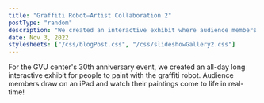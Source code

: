 ```yaml
---
title: "Graffiti Robot–Artist Collaboration 2"
postType: "random"
description: "We created an interactive exhibit where audience members could paint with the graffiti robot."
date: Nov 3, 2022
stylesheets: ["/css/blogPost.css", "/css/slideshowGallery2.css"]
---
```


For the GVU center's 30th anniversary event, we created an all-day long interactive exhibit for people to paint with the graffiti robot.  Audience members draw on an iPad and watch their paintings come to life in real-time!

<script src="/scripts/googlephotos_carousel.js" async></script>
<!-- <script src="https://cdn.jsdelivr.net/npm/publicalbum@latest/embed-ui.min.js" async></script> -->
<div class="pa-gallery-player-widget" style="width:100%; height:480px; display:none;"
  data-delay="1"
  data-link="https://photos.app.goo.gl/WEGwSxH7XUzwLBFx5"
  data-title="GVU 30th Anniversary Graffiti"
  data-description="89 new items added to shared album">
  <!-- <object data="https://lh3.googleusercontent.com/4t93nDmfFw09yb83h6giYBazZuNOlkDDoG_sheFXuhPcy9kv_Xnvp15t16xxu1BIZCDYWpSEGMlhHFikYZZI_9BgOpIRZzMKB5wVGwSnEzkNoARDYksn77OxtaP-jw8FY6osR7Vy0iM=w1920-h1080"></object> -->
  <object data="https://lh3.googleusercontent.com/GHEyw5q4vj4rtxDDpBCQJX9UuxbBoLHy2Xy_iHOVbUY6hUCYhyaLuvrHZPSSQUi81tW9k2CMXHshqVi-vkTH1zu9CL3vX0olfsIt1tVWzU1L57u_XSMi--1Obq5JQZMwN9GT7fQgBz8=w1920-h1080"></object>
  <object data="https://lh3.googleusercontent.com/CjAiaPcrTPqBM_ZVGrL2_IbU_bI_RUIwVLr4BL1I41wPuvn1R_Gd-ud1Tn_6KK3BE7Zy1TLnNu91UIagnzDJRd4ycSl-8hDCVIRmKUDjchIbb4jDkqXiR0-jdjmcOoMzVUHEcHB-odw=w1920-h1080"></object>
  <object data="https://lh3.googleusercontent.com/hsYns6Vn8M_1f44G-Z3fQjxSSLke_t0GTMsIU4ZxNHxhJwOT45FxOiaMjpTgDAmbQj4BnD6u_xb_tHrCZ_LoqfvSjDyfiXdVMx3nyh23EJHo4Te_DBp1SFLecnibTafTkMjCJaLLj2w=w1920-h1080"></object>
  <object data="https://lh3.googleusercontent.com/Z4BMEib0ONB_nnJh9yw6hAtuAkw414urTVNOfZT0Yhbgol4yhl43PThlf0ekiDPcI0uzQdXL9iTZbuJH_M6PDhdlQUoh_TspMAPS6I1306txJe5dNYpu6yKubQ0chXS5BTT4tYA-N20=w1920-h1080"></object>
  <object data="https://lh3.googleusercontent.com/E2JX0rZHTuYEaPVvhzQQFPTFSnn7nyX4UWrnNi6Z2Oqy73mE-J4A2lMmoU8Fup5xP80JYlIaQ7J74itL81yrZ8_QjZSMEgtrlAqJ94CTNroWZf9LNQXliA1ZOXv8Dj9E0g8qxPh_i2E=w1920-h1080"></object>
  <object data="https://lh3.googleusercontent.com/DSqlx5hfSZwNXgJ0zOGi73LR0HapK1y59KQkmAk1n8ww_xHyzpd7ThdIsOoWLP8d6BeEq3Jkl_uODw7vU5guXnpbJdNgFrnBuik_44r5-9RYLsO_Ep_ce1R1aDZVltbjsSNJmmNSSGs=w1920-h1080"></object>
  <object data="https://lh3.googleusercontent.com/-NfBOeymBNm8nTh81uBF70pZdzKeCJ2j2jP2CCcjEbUNj-n914erbqRI_sGuCX08ctvMx0BB3yFIt8Kl4-C6KZyU0LshZqwXWqNgYJcuZkMuaVQWkByZpmJSiZTaNIb_MgSXIFdeFqw=w1920-h1080"></object>
  <object data="https://lh3.googleusercontent.com/OZCOkm4v_pSDYc-MY4TI65lzRrJG0hykeGlUvmaxciAgnxuBFy1vT1JhPFxMa6GSUEYp8Howw-tdT-a9tueSDmDfS6eBTJMmr99Vuf92r4uR19937pyGEObZQ4R8ri3Fymxd7oc48TQ=w1920-h1080"></object>
  <object data="https://lh3.googleusercontent.com/RMFXingl8etNOY6Dh1T5wfInBrGHsPn-Vmfhp9YtWcWu_4ONTN0aRd6tpt51tLfHIhqitMA6ijk7NhaAml6T1Tew4T1ejVSHIAvJY1d0v1sGbOm2CK517W8iuYrS3Am8qMxvD4Q_1Gs=w1920-h1080"></object>
  <object data="https://lh3.googleusercontent.com/Y5WS2yZSpy5IZ5JQ7nr6NuonfHqMtypYNwVgSE8P93R0g9frUBlW635WAO8nVyoNC82g5Mlq2vqNg-WD3YOID5Pe1FEL7UmfiiJpQBlCvRM7nj9EfcFQJJtNZYvba6iaHyy1cdDCxbk=w1920-h1080"></object>
  <object data="https://lh3.googleusercontent.com/3lcRO4A49yBFQOjs25ehBrvj25z_-becWCqveZrMx9_JGxZPLFE2Dc_2xIFa8R9SW1JLHbYG72bJtqbYzz3Qtw29-4HWMYBgam2rxUGHxTMZEgqEXwVcwDT3db46fofoI0uTTIePeTw=w1920-h1080"></object>
  <object data="https://lh3.googleusercontent.com/9X8dz3wVFeCQlsgcd_9xdTXygfu4WH-QVEJQ8tok1LwOFCZKG_4DvzA1NZY_39qUMBoWwUOFHRPCgUGWwASYUjsM2NBlb9xhUJYi0NYD5Cn4h01KQtRBvO1ELbFVh8lSWH-WQ4rPd6A=w1920-h1080"></object>
  <object data="https://lh3.googleusercontent.com/6lhu36wPlr2AjwWKtf7LunRNRsiAbxxT2g9e2PmyqMToHJEoh1MnvIPBdVyO6SreFrboGrcwZVH2ZZQtddNvmwcNtdPgl8Q_sB174usZv9d_y7rJfRYrBHWDSxW9OQ90Wxv-fvGSukU=w1920-h1080"></object>
  <object data="https://lh3.googleusercontent.com/jEQp_5A9LjenOhUO0yQrzywMZGVMe4q8Hu2cit3QfGwukFJ6_5q_76-wNvBKVFiOcMLVfjhHi38oBwFs_5_SAwsndMw01PSiGehTw8Sgj75Rp_deDC9XcVrmXi46MUbooADKxg47ECE=w1920-h1080"></object>
  <object data="https://lh3.googleusercontent.com/lOyH3em4nw67iNf5oYBIpSsU_FW-oMifgzDJqyL0CES8268opV8gUD02ir9fkT1CTrV3nrI0mXWlbZzLxdGpUrWPuy8W2tOLdTCZhYPg0npC-AC175m9p1fdbRIJ8EuSHked5IAcAgw=w1920-h1080"></object>
  <object data="https://lh3.googleusercontent.com/OEj4SlKLpHsM9nmwj4Y8fijSOYWWm8hdCGpFJS5Z9T8bZ72_Bupzyhcq8Zp2gp3sNDc44COD1kVP5fXky95YNyhI7tMYMt4bmoMMP1FbOO4ooC5kSxr6Yld8uD5kX43yJy8PTpHPOfc=w1920-h1080"></object>
  <object data="https://lh3.googleusercontent.com/8GkzElN6iechsqAo8HELkXWouoyzsrW70bPrNixx2OLfS5IqkbjrjvJMvREZrror8APeATAx7DGszBspVYrdSmgu_AEdAVJqUbP0cZeMRMAve3NRbRNGDmKgiFTZLO7CuIhVZadFo2w=w1920-h1080"></object>
  <object data="https://lh3.googleusercontent.com/_16XHjJqLBNeHsyyefDl55tJAqBK11gzRnDFzD14ZmHhh2gFeDXI21G3SvKXRW8Y267eB3VmZ6kcdvN_zClu8a6AibpgzioxX_RagyBsk7Y6VeyNGEO6bSJqzrH1_7OrP2B0QBwsJTs=w1920-h1080"></object>
  <object data="https://lh3.googleusercontent.com/zemjIXUWUaMBHTLaOzxyb-yJbSERx_Mn4Qzn4zSHPSv9IgQVY9gBhMici16tcePMfac4LksGtH_7zILw6t1HedpvkFbhSFNn--LXw-z5u4P3JZStwphveeYp0fTMYHYpnggs4oBmYrM=w1920-h1080"></object>
  <object data="https://lh3.googleusercontent.com/k_-Ze33dwjNjSrnjW-DtSNaBPJAY_xgiYx99iP1-FUp4-2ZDKmuRMXeV1UHWkiccuWYm1x9YiGHD2LAGtbdTCC1uGBV_5hYp6HiK6miVUj1h2Lw9IFFH0xuyoZ5i2RdidOlOjOnDn7A=w1920-h1080"></object>
  <object data="https://lh3.googleusercontent.com/uChCWhDgCzsg_M5_hEv2dC9l__2IZNPP-LwloZA_Q-QOl1vCEkZn6AQWEEBoweBvL55W4vC6Vk_nqTdrv1CAn6uDaXmIKBQgQ7rJ1cHtc9VU2wieZQGzKl7EQF8wdJPzprwn0dhmQm0=w1920-h1080"></object>
  <object data="https://lh3.googleusercontent.com/zwC4kuk8-wniWrYeIRQeWZa40GdPcQ7d6P7F_HbHw6ZvkTj1j2_Zxz_OkfNAOWJpfh6gKAIOVIyWAWMqcjuGwZbnrM-IL7jqeNXa12c1HCokTt2RDV6luPENYix5_7UuQlj4wi1Ie1w=w1920-h1080"></object>
  <object data="https://lh3.googleusercontent.com/6VKifuuFTz6iXcy27F7EF9N-rgTmqpp6KkyAodmfGFyXA0NZaN36nUM4-Cijg6kFAIdJawbCUd_qIDaBy3pGmum5CDlphO36UPz4dB_fkBZCmPilg93lvWz9OhT9pVxr1_mhHmGWLOc=w1920-h1080"></object>
  <object data="https://lh3.googleusercontent.com/0F2a_u4NtspXjVOjCaP0sgMDxtmHJfNI75dLpOT7rH_kBoFwwI9MxvImb5lAA98B6oz-FhoK1ZLKwjRYbs-3C6rIJtXTqqIQfw9FOtNPLtfcc7_6npMr5fBGznSYgUXB-g-wAEjGotU=w1920-h1080"></object>
  <object data="https://lh3.googleusercontent.com/3YHh35DQWW_H_reiEzqXQq3lvdHkbuQ7o3_Qhmua1s0L9Bjfa8l-h-_txtVArT0Q2OZK3zrKrDrr-GgdwxH-AjRm5eUQtKAKAr7RzIAxqjxFZaaknzD6kMftXzxSzmU4THRqU43I8c0=w1920-h1080"></object>
  <object data="https://lh3.googleusercontent.com/6_AkxjfN6jHXuLUOcPnhfcs20213r8ZaapwkEqbVGPut1M_NHSRI71NzaAaOYWee6e-KWrQvmubKIZNtbZuO6uO1NelQc_aHK9afzFn17XfWrb1sMsukGunE9ZxDgyrqWAMxFSowyCk=w1920-h1080"></object>
  <object data="https://lh3.googleusercontent.com/8EQMGDUZBJ5JFI7TLxRA8RU2MgamZQOHqpMTldwPFUD7gb_7unFicIQdBkQvPIIAnRK28z_WkpjDwWd3GUWinnFGcnBZbBsvMO26JVM3y8y3kVU5IllPhVmXu0N5Mjny5fsJr_9QZUU=w1920-h1080"></object>
  <object data="https://lh3.googleusercontent.com/ZGVfjWqMPp6nnx25GCaIvZ6UY2Bj1yU6mSwByG5x2Tyq1A8TB86spnUrd8QNVG23q85DdPvHBtwMO1k72GX4PxUC8vY6fI8wvF-gH96SWVTG_qDB20VvPNBmL16i7LfBmgdRBEg2vVk=w1920-h1080"></object>
  <object data="https://lh3.googleusercontent.com/Hnnl7SinuE-5fwb73GdFZRL_kDiyk9_foWl7XD40ijAeEmHVP-Pep7khGioc0wz5dm7zHkV6_mWMSbI4uBAm8GWr2cCsKzQHy-sTM_tUqAlWJ9evsKbiHux4OTgEj2m7MM-8pt8A6JY=w1920-h1080"></object>
  <object data="https://lh3.googleusercontent.com/u0nS_ImSriSiG0NKfx8iH6xmCVVbbJjf6ts_3cF6P3zq5Fliri3ei_0z7bwNDxs2YGVP0CGV0pikH4BKN8gn18d-hdLJUVQELAdq1G2EBkohTQuXCaISUnchXhRipBMjMc2SHRV2h-U=w1920-h1080"></object>
  <object data="https://lh3.googleusercontent.com/mWgVlVGkoMw4IHRFGtoA6ucPIBmSP04e-sMtuNC4F4smi3Mfj3xckGRnXv2bbWwC4ZHpRRQn8Fv2Ar4vB-ywXPtDlDTYG5oNiMGrc2cl_Wlh_L9eir10puBrgprAeOz7lKmbrnDWiIk=w1920-h1080"></object>
  <object data="https://lh3.googleusercontent.com/tephjA79nnFLhSFs6EOiArFRyHCHhdXqC7Lg3a3-rJrKg9ZmKkPxPBg6oiLIPEtOlx9awTIwom293jo9YVB0LLQyfniT36e99I51GIcJEKzfyH2P9JEpiJhvBUWgPsYDMSKFWCn60rg=w1920-h1080"></object>
  <object data="https://lh3.googleusercontent.com/z5tXyo5okFIi1CQ2sc_AknbWFQp6fLniJibxIu_fPqJuEWB32eWBtgZlwJZJSL4xopVSjjXfn45qXfTGIgYUT94KZf6m04qGl6F8T87i2FTZca4faaVkru6CG7U7UDm8iKh0_QYLvSM=w1920-h1080"></object>
  <object data="https://lh3.googleusercontent.com/bRrCAGkxf9_krM1MHVIaMniWYZtoOwJH1qtWvYehepxPWCwki0D27pj6PCc29l6b4-CpcBvolvzHjHoWUMt6hFrf2Z4ZNwnLBqIm3rj5QdSyWPqF32nDalw3oFJ7TQHyq9bLyCZwh_4=w1920-h1080"></object>
  <object data="https://lh3.googleusercontent.com/zcazKzpVy6nnQ8Xl0zSKz1P4UJH1o47nMTXl6KLbQMbp7PFdCZqnMPkYYxL7LicnICHa1lq54lwMIT_i2eC5VVPHl38omQhR0HqWnmJqs2kWEfmKZcG3voHx-z8c37LcSHEjiR35VZ0=w1920-h1080"></object>
  <object data="https://lh3.googleusercontent.com/LZRDrrwTJyhH0OH_IBGB6Oyh5IR4JTgjT_aS2DgszjDEIJxpx1Hm84lHgNelqIWocrszrZuAv-ZqiNBsfKZVkotp4a61NyTrRoAKXdxj9yO85xlyR-TPJWh7T-hMbD3P47OssWHn3o0=w1920-h1080"></object>
  <object data="https://lh3.googleusercontent.com/1fUbeUOWuPzeCwB6axvZghIuGxw0urwbP7LMg-fy2j5TEtJDderwCTd6TefFliNd-Ux7xgAmVlpWVmOpY7iTaJg-PUSrnCMWS5F5qOGqzGvWtiZpMWQMHxcbkJx-QHdhCflJS9rXJ7Y=w1920-h1080"></object>
  <object data="https://lh3.googleusercontent.com/KvzfS1pqqypBPkgH-Og9F1BMzjGghGMM2t1jXV2hHVoahZb2-WOEqn9-K47M9Xdnv5qilLznpvISc7C52yTrOV9mPCJATzjbwslnPpxbWEYUMhNDph6uT-Tp2ltaBlneTCvRiKklefA=w1920-h1080"></object>
  <object data="https://lh3.googleusercontent.com/8xZQjmVODx_BsYa-7qtFXGENZSl7Ru44e9SqopcD18s8Oeh7wKhsveGJ8-B4fn1KSahCd4mgLgk0dMJrsFOUCJK12Wc5r7kcsI5zMA2YvBaCRKPvylXQYk5NKgDgzUGneOUcztZiic8=w1920-h1080"></object>
  <object data="https://lh3.googleusercontent.com/YGy0H-fEYT0mEfX3nPui3t5PHri7KrbPupvlY6n1HUdSQ1UfW7RO41I_26CRcDwXQ7BSj-idT0g1WZnC2eBUj-wj5U_xCQar9F8UOIQHL47rS609cm5SlfNZp-Ql95ZkNy514KN2n6I=w1920-h1080"></object>
  <object data="https://lh3.googleusercontent.com/rZIFD-7WmOAcNHWjGe0L-xT2IE5YvMWekUJ0HEPQ4B3mjCgdJn6aOhZxLz-3bEaPKl-X_WocvorFyrlIxtOQzDk4BPG-oWISLmz5FcWWv-8jhAvALtDzwTwTOm4kjOjMBL9KHtwmTXo=w1920-h1080"></object>
  <object data="https://lh3.googleusercontent.com/VChmbY8aCAXgfbjliCTpalhnJC38BjOVYuKiqmYwBzhd9QT9RdBEwc-v-Cm4wbxRbudXfiOvTDKC6hrmeQGtI3K_x9SwuEqn0qhrRE3WXw1OH7_Z2KeyiD-U4nzGhXSLFj-2oUJ6q70=w1920-h1080"></object>
  <object data="https://lh3.googleusercontent.com/bQZ4O0bmDS1yqYh7EANJ4U0_FlBcsLb-d3LYTwd9jThInrP4qjJ8rmtt-yMA9F1asFKK325SAPK_xQCl5-1OujuVSye6CE6Ty8W7uaUNQa8NH2OKmpjXRwGTbTK68lSSDwLWCKTCglg=w1920-h1080"></object>
  <object data="https://lh3.googleusercontent.com/yBwwmDC7fNH8iUYewZlhcsCZ9BzdU5qqVBNxq4kUEEAMaBR77rhMYQZuEHyLoEiAbyDpI5B7HwoFT5iC12YCHXSSZWWdCi7TNxL3nwwyZa2wDszha06sZQDLzwP88LjBwhwG_KPT1_4=w1920-h1080"></object>
  <object data="https://lh3.googleusercontent.com/brFKCDp3SHRr95fYDANjpWi9fWDtmVmowZFtBGLh_MYsjYHoGGoFeh4PgVvXW1UejnZS0iqpTv-l2mxeWHlmrJ6aZplI0hHBSJCNZ97dJdx9wIZAOPRnl0ooQqv_3HEVmdwrl1hPQ7U=w1920-h1080"></object>
  <object data="https://lh3.googleusercontent.com/y-8NK9OSsz1Z0aa0MVdyF2s8zL7Bo56vjj4eHcD6gE0ve4HnVQd7CB4SN2APpX2lBtStODdtRnVlEeXg0h35o8uYSzICcWZ75k9U5eI4PN-mRYPErk9ExKJUeuFCjCMtGxLAiLCTv2o=w1920-h1080"></object>
  <object data="https://lh3.googleusercontent.com/9j_wWR-sQNQJozB1P-OFFNEO0PAyJ4APt1GOw0TdIf0w_vLgwd12f3NEu5W_AC1YQs8V3x1eLVAcdO1NKSVdr9oMtkv--4InIpzbLT0VFiPz9-s8Yl_ijaAWco5kDEGEzokIyRAhPW4=w1920-h1080"></object>
  <object data="https://lh3.googleusercontent.com/ZHV4NNZ_P-5QivSD114As_1BjxgKMJNUq5_wbfuYuD9Rdz_B8S80heVl4TW2ERet5rNMhjHfLSLg7jyKTqdaFirxQ4uuVmMl2ZvEEsQcUvhqAcPUVtWy65KwWNouRicF6ytPx3wx1is=w1920-h1080"></object>
  <object data="https://lh3.googleusercontent.com/Vb4s1S1xrUgLS6SgHrEhN0JqsX9hGlnmpZ4TquEcaK7abGgfFcf77LAPJEnPReCYCJMmM3ubU2MACfNoV7ZfeaqkpgrFbrJNIdpq9jBdha-mhmLSd2P7thWm4MGfqgan4q0W-NvQu-A=w1920-h1080"></object>
  <object data="https://lh3.googleusercontent.com/H2ks12F6f7xWMecXdsujkL7kRDsBRRWl4IgOV6KOq0lnFLXgbA3GIltGPbwpXYx0l38HAImC1h8W_Ur5QdOthQy9Hheo6jE25icgO8NvwsJ8cLzD2fcL3nnD9Vw4AcqlN-6ArK-zEFM=w1920-h1080"></object>
  <object data="https://lh3.googleusercontent.com/RL_kzKDwZWeL28K_QPrp0WxvHBrJ0bvFc1lVGxHCAvs-y4c_0M-lNl-Mc5-hKgWta2Hp2KQcDbNYX7QFQdum8ou4c2kRx4S2J0pd3AHFERJ1l-K2gCpFcwPBnPCt3ErTjCOhExzZrQY=w1920-h1080"></object>
  <object data="https://lh3.googleusercontent.com/v8SxR8iRHerd5JiQMYyyPOX6G3v1ikwB6KnLU1n_P08l7BK8Ih4JxH25IqxpzBmFJmunVPWaKnMWDL_wi8BmW2KVAd6tVFS9i_b-EXJ1ANU50-w2gwOSRXS725rb6pqNHFWaSbvKXKQ=w1920-h1080"></object>
  <object data="https://lh3.googleusercontent.com/pxaTrEUidQ5xSQUluQbURA7S3GcovLYe3upKYWomacKjASEKlmzlHWC62Fx0L2Fl97QOKe7XHmBU84CxrM_LCcISl4Ksw9wMbWZFyert0FT1js2c8OVrkT7VSHQ_D1tLMZ4PalZp9HA=w1920-h1080"></object>
  <object data="https://lh3.googleusercontent.com/MCHfVgCtypJugw-w4MustYSkfwUAH1tOcS6EfJAJo5CGC1igMd6CkugJ7fJTmwFMQizyKBC2RnhY-Od8ufYW_-_1vX6hwhM9DgTJzsEL8p1unqMBKL8NxB5FlLRVSgDnrP3057-k7Yo=w1920-h1080"></object>
  <object data="https://lh3.googleusercontent.com/Y-cyDmvMLaLihosuiAvZh3QvI1YDTzCqSUII2lzbTaaHp6-72Q03i4mTs4PTtnI66cNI1HqCGL2Zm79YWAxQCMr0SDRu3YBUcSXWaGyKLmwRxzAwur48kA9ahzWpwKJ8Box697ZiLo0=w1920-h1080"></object>
  <object data="https://lh3.googleusercontent.com/NuTFrO8-AzBFwhBiQNFXHnEO43fz19n2f2qgLxhSElApRdZh5am-XBkzkAyN6vkmw8FsWmp-BQcvS4sQHLBglBPnmbhfEkPMhD2pYjxtZP3L_dx2IiSlj3auD41Xy5klrS7B11bh1jw=w1920-h1080"></object>
  <object data="https://lh3.googleusercontent.com/i8sQRWqoLy8xc8Zn2H0nc00AvAjDXRnjpkiRpsTNtIMvEqsYvbpG7EkAyLnC7RgVIDVjAPOiB5KQhhNZjq2nfNn9jUrdonqSmxmYpnB8lxNQU4WBBct9XVEHM4fQOU7ugX26_9UcI7g=w1920-h1080"></object>
  <object data="https://lh3.googleusercontent.com/WT1YW8bcFbbzjvD6_JEs9D6djOFWwqaxIHOa_Txs_86eT2MwcOAJGbYVum4ZpMLeC4JNmgrGNLBQ7lg2m7mV1bTN_eVDJ0RD1QidnZe8b1KZZcbWJ1qgy_hj8orLTgwv4wfyb_Kf8UA=w1920-h1080"></object>
  <object data="https://lh3.googleusercontent.com/iEc7Cf_1tbFdAB1UK_kFNsbMlG8fzy8uHWhMzwhMR5Qt9VZr-gCb5Os2y106x7S7O5FIxWqIaiIN5jE-PkxvX_sUM6HgPNAPbNUISrlmTjylo8LzUuSKPzfbMRV87GzdZZquUIKWklU=w1920-h1080"></object>
  <object data="https://lh3.googleusercontent.com/R490kOqH2mbyL8Sjc0s2Mczb0c5HqiI0HEoyQrX01FBsP58ec1RgS31UDYGAYAF7JXcQfBRIhZbJmqdBrzhlruHWL7O1IQOvmPbEzOibtpRFScgSMSw8LRJvsEGf49Ut5ljfs-95NL0=w1920-h1080"></object>
  <object data="https://lh3.googleusercontent.com/wtE0bMNss6JHwJehmifbfYbtFiDmOP2q7_--TFZFnhPveg2lAj8HrPIFyy16ty0nQg73jTa79JjlfDoqVPWopEbeBT8lU2LkOZ4RxDIiARiBHgSwRD4Sefi2sjumGMXYYMXRlIlcBgU=w1920-h1080"></object>
  <object data="https://lh3.googleusercontent.com/jh-2YDg_3JBBJMP-u2bncfcHz6C-XQQfXEKa6UvnMKlLovJ6WaMfMwQeWhAClR1yzwL7_hMiU9nVQGvVpO1PYDUKQV4JCLGydwAfnjIRsn62az071GlJCegIHkOI5M5AGaoItJYE8Wc=w1920-h1080"></object>
  <object data="https://lh3.googleusercontent.com/FCN9NKdjU8tJH6SnjlA5x5PWOzaVclYw5QmxOhbXIJiY4VA7SaGubxS88lCdaV9Cfe0aGoXBFEsHuhXS-yCi9CZ-H2nph5ElLXHMMI0AzIvGIwhxMM13ajC3rShsm52t3Q0NJLcPUCY=w1920-h1080"></object>
  <object data="https://lh3.googleusercontent.com/6Xn6vreVLAe42RpcJEEDcP6BXE-0Me_dyxqjxfONaCBY3N_7GO8Dcts2B0Qn3B-Buq3OuvKo5mpJBgbvHl55Vw3uFYcz9DTS9YLpaSMR2bZbFbEezNjRC2peN0ITqqLAuO8MCu1An-s=w1920-h1080"></object>
  <object data="https://lh3.googleusercontent.com/VITDsJLBbNvvffszwpIcaPtoqX2rIk9eMUGWCdVlcyqBY62TQraKmz67JF_RxbGdDJgu7kvcU04AJQ0Cdle8CvbvDjHRNnIOQBaApZvog58VD3HMdcYXdlmimUQuDwTX9xaRhMes1Wc=w1920-h1080"></object>
  <object data="https://lh3.googleusercontent.com/dQuAaQLHUwJ6pNySJNNrp4mQ7RZMh1N3H973qt50TxPyqOK11gwmA1sc47V9g5z6Cy-nIQJ0Y7UsC5Hue7S9reIian1dxuSRkWEv6Aadw6ddemXf5AytIvKY4_u_On6fABRD2G4j5mA=w1920-h1080"></object>
  <object data="https://lh3.googleusercontent.com/1DeBNmsSnD_8XfNuyfb1SUxEvh_K-8lAgB89_zMqWcLkkvJJTMXQak2H9nsY6YY03vfc7X_dXh1feg_goMuzT8gUDHb2QVfUMuD8HcBdZqbwsPB9NU9nZeyN08mvMNKtTggcdQHlxi4=w1920-h1080"></object>
  <object data="https://lh3.googleusercontent.com/HnCdYpvUnKkv8tUXpKHXCnUquRTg3QvQdJqDUD_Xqyz9Gp1AZJqyJGENu2LG-8fo0OZK0DP9xrBLq50NmhyE3W3ndYU20WWCKZ18MqC88jD705gg7D2fumppwjC5eOerlvfsnMmufV4=w1920-h1080"></object>
  <object data="https://lh3.googleusercontent.com/FjqC7ha4ZQxwqS28aBqU_3uVLhU_F_VBID_zKo3ev9bgST7G1rB8UG_j2Ujq5dhm-7jCmSx1gr108UC47Xh5IJ4dQCqVpwbzpLN6IKXJBcOWEuSOo2i9VCvZcKPU_TABOZnxULgxlkA=w1920-h1080"></object>
  <object data="https://lh3.googleusercontent.com/mOqYqD1ryGlyWratmxzIfkjszX0QOySGm24s0VTPfgQfQ2ZyRg-XHIOZ3f1ffxdP__XmIAECM49zRHzTTkkje90jqSgQQmd5DzooEDsY8aRz8cchmz0Z5ps12vgRDejdv-OYMMBdI8I=w1920-h1080"></object>
  <object data="https://lh3.googleusercontent.com/Jif7yyHv6O5ctUbH1-x4-iRe6mX_5qFFdSIy_bvrDwpmA3VWpA4KbGPuTgnjci7vzKZPAnQuUfCP_ncjLKRr0-ZSJmYWW9uHxWBK5FJcFTb7s9RZD6XptSzC3MOgXMGlkfS4qj70T1k=w1920-h1080"></object>
  <object data="https://lh3.googleusercontent.com/-qtDRlT1DJ1Y5RTj4YrhWwB4JV8a2ocMrDvkXuwZnTWPJNHr1OCF19aS8fu1446dXlnZHLbXavfb3siS7IXvZF8CjaTtFJ_NT5iuWps_OTX5q1MJU0pikBB5JVSOCzJIxQwReg0Q8-w=w1920-h1080"></object>
  <object data="https://lh3.googleusercontent.com/UCS0tJFwTs88LK1IChpPTDt8Hj-rXCRQAH3nmdm7iuVpO9OjmLWxc9E5axz93vKGKJwvDkn0IW0tDjxAX08RRRpHSLpxo7RAUOXUGm3NIAEvlQNx2FT3QCmYraqG9yp7nhfdnUk4kHM=w1920-h1080"></object>
  <object data="https://lh3.googleusercontent.com/HQJFTxAiC4LUKobL82ItorCIFBKzc8AsuVvoW0bh8Nicbq8n-WtxnTWgfa2zrxHVfFdLKR0VgUguSd0h_tEyOw1Xt6277M9FkjVxxwX1O_kUlfHkcrHmv7di7ukIaEKqMw2ahgU18ko=w1920-h1080"></object>
  <object data="https://lh3.googleusercontent.com/A2sZg9X0CIX3R-6XartaGgBBl3WhtwlyneLUeGyzddG-h0YT6obB7qkQL6l-1gRSVBqTctZIUfc6hAK8RR8sUhp6hnE_jDSynsmCVtuKh-0Saax95ShHrNeQpa0ulsH662mCtgBFl40=w1920-h1080"></object>
  <object data="https://lh3.googleusercontent.com/KUQQ4ooXwxmpwOml6skFwBfSQd3_MaBG-S_nHJK0Cwu5UVZVfljE4inuutCshzSepu3AFwFLmdzTNDOyP7cpHgsyeHml7GYJc3aSzQVaWl7ZmRnlt7n-SzBJp7cU-IO6IDKd2IxfOfY=w1920-h1080"></object>
  <object data="https://lh3.googleusercontent.com/er7DcI5-aipliTzxBdWvGe68buTndJvHQL7lB-EY5ScLUMHPYGfLaOkY8p_LSaUZH6geBVxR7Tu2aXeLR7B9etBCOk7SSVcEq_AwjlBoOG2_tSrZQVNIMKCdsmkrmGUWtWjdm_pvE-g=w1920-h1080"></object>
  <object data="https://lh3.googleusercontent.com/xEF-j2W5aB7CcHvcc8YZLLbnlJ2uCIylQtZAQxz4bDWmCh7_04nQdbDL7KJRdekf4BGaOVQRH0XYT1dN0OT1S4yogs6Pr312CfSyWIyIyS_RZrdUVXXEalWwp5eh6bHrm3A-YIZQ_Os=w1920-h1080"></object>
  <object data="https://lh3.googleusercontent.com/gIOTG3qZbql4Yyp4CIAqx_ezR_nSR6oeqKDBOauW7xYpsvXn8U9koJfsf2-T9CMj482dfCgcV5gjXVZWxBgIJhqGTnjnxl4ditlVq1dGzKwNhkDuCQnqLDyYv5lKvxW4ADrD1mmS9PI=w1920-h1080"></object>
  <object data="https://lh3.googleusercontent.com/43wAwRVSDQ1l5qyb3EWblfT6LiGf4pQk9jdkpDEp_ofh4JBRn028bk73vOlX1H7YyZnOGz1xOcyeYzNnEIJPN4QVlPEMDlFr77-zFlDtp33Yw_SwCqoBvQtL8PfUYcij-1wxXp4sHZ0=w1920-h1080"></object>
  <object data="https://lh3.googleusercontent.com/CIfWyLqVQ6Y34njgpv0EfJXKfel4IhQcHKWfgCETTjRbEUGu_UpyTx35eVUPG7G6g7OPk1dgLCTXUj8D_COw67cG1E8kxF3hRz-UKxD-1qyejbikpVj00S55nCgtbDxxBJ9YPzg7qmk=w1920-h1080"></object>
  <object data="https://lh3.googleusercontent.com/fmq1ZyUcQUGLuj414wVb_-OpU5TnpaagsD6hS771xJDpL8nZxhRLdLqKeo-GXc-pZRxWBu-cta2UqI9EM3dowb8c939efgMkgDlLd9VFj-0m_HnzQiB_xSjh0XcKHKMfmasnZJNxDHg=w1920-h1080"></object>
  <object data="https://lh3.googleusercontent.com/kuleRTO2oSiZm4-fzxcrWeYWwElS4laUeL53FfU-mLwoClKQXr49wDH_p6YIuqPkeciJBggJdaYoAH-ZFJz-UiRGt2ZnSHWMktt2nClF7rtR7fYImvihaztZJ4VJUXzE1p5BHwigQSk=w1920-h1080"></object>
  <object data="https://lh3.googleusercontent.com/MhWe_jKUdXTXtXWPrG0BSmoUGT4Yu6uU9idJr6xaUm_kNYbrl9YSdd6jjL0mLYmz50uB9YEg8jyIp8x1VfTVgIkubvprlVRScoGZi5wocQfXqsImLaNd49wl2F4tRDSbGXAMhOOk2Ms=w1920-h1080"></object>
  <object data="https://lh3.googleusercontent.com/qRc6zuO7dnn0IK0Zuv_VR1wopsYDeUe5sTtcPSQZ4yzGCSEHBVIySqMzPjbG8IyQsOdVIAVyrp3pp_MMXEnJo-kKL2SdxP4V7rcHwSk4iYE8xQmlo81n4vSTwt4QlhxrJtYl-8RtnQw=w1920-h1080"></object>
  <object data="https://lh3.googleusercontent.com/4iSZuASOQddfCj4frRUkS1SZOJtjUGnzci2Knzov0VUJRcXNIVIBWD77bRyltncSu-Mw89vzZwFlNOloLHr8mrCYc5y3dsYOD9SS5V7Nm_pK7is6uTSI3zKDa76yxAbdUcSR1QzqPPs=w1920-h1080"></object>
  <object data="https://lh3.googleusercontent.com/298NT-4mi_hLreW_s2ZWZAEjVaaD_Z-tju8c41p8jMI22dUHAKPylPFVGneakCI6mexXOpUJR6_R4ZNSyen1Vly4lis7AHl8Pm9XAywR5Nr2DrwRjke-BZK8UHXP-bvrH_SAH-zLYds=w1920-h1080"></object>
  <object data="https://lh3.googleusercontent.com/0y6vqzAeCWg7bfYdLglufa1UggrGSp6qI9sm5pD2zv3wqRZPcrN-jFxuKsXlEOis1yKj_UxjOZGLhIpNkt1Y8T-HSd-h0_mPOBG_BvLMnbW5XZAESlRIwiqvGSR1MwHLrps2zw10zzs=w1920-h1080"></object>
</div>
